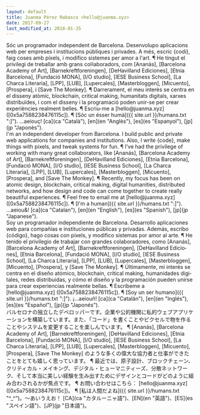 ```yaml
---
layout: default
title: Juanma Pérez Rabasco <hello@juanma.xyz>
date: 2017-09-27
last_modified_at: 2018-01-25
---
```

<div markdown="1" lang="ca" class="hide">
Sóc un programador independent de Barcelona. Desenvolupo aplicacions web per empreses i institucions públiques i privades. A més, escric {codi}, faig coses amb píxels, i modifico sistemes per amor a l'art. ¶ He tingut el privilegi de treballar amb grans col·laboradors, com [Ananás], [Barcelona Academy of Art], [Barnekreftforeningen], [DeHavilland Ediciones], [Etnia Barcelona], [Fundació MONA], [I/O studio], [IESE Business School], [La Charca Literaria], [LPP], [LUB], [Lupercales], [Masterbloggen], [Micuento], [Prospera], i [Save The Monkey]. ¶ Darrerament, el meu interès se centra en el disseny atòmic, blockchain, critical making, humanitats digitals, xarxes distribuïdes, i com el disseny i la programació poden unir-se per crear experiències realment belles. ¶ Escriu-me a [hello@juanma.xyz] ([0x5a7588238476115c]). ¶ [Sóc un ésser humà]({{ site.url }}/humans.txt ":]"). ...aeiouç! [ca](ca "Català"), [en](en "Anglès"), [es](es "Espanyol"), [jp](jp "Japonès").
</div>

<div markdown="1" lang="en" class="show">
I'm an independent developer from Barcelona. I build public and private web applications for companies and institutions. Also, I write {code}, make things with pixels, and tweak systems for fun. ¶ I’ve had the privilege of working with many great collaborators, like [Ananás], [Barcelona Academy of Art], [Barnekreftforeningen], [DeHavilland Ediciones], [Etnia Barcelona], [Fundació MONA], [I/O studio], [IESE Business School], [La Charca Literaria], [LPP], [LUB], [Lupercales], [Masterbloggen], [Micuento], [Prospera], and [Save The Monkey]. ¶ Recently, my focus has been on atomic design, blockchain, critical making, digital humanities, distributed networks, and how design and code can come together to create really beautiful experiences. ¶ Feel free to email me at [hello@juanma.xyz] ([0x5a7588238476115c]). ¶ [I'm a human]({{ site.url }}/humans.txt ":]"). ...aeiou&! [ca](ca "Catalan"), [en](en "English"), [es](es "Spanish"), [jp](jp "Japanese").
</div>

<div markdown="1" lang="es" class="hide">
Soy un programador independiente de Barcelona. Desarrollo aplicaciones web para compañías e instituciones públicas y privadas. Además, escribo {código}, hago cosas con píxels, y modifico sistemas por amor al arte. ¶ He tenido el privilegio de trabajar con grandes colaboradores, como [Ananás], [Barcelona Academy of Art], [Barnekreftforeningen], [DeHavilland Ediciones], [Etnia Barcelona], [Fundació MONA], [I/O studio], [IESE Business School], [La Charca Literaria], [LPP], [LUB], [Lupercales], [Masterbloggen], [Micuento], [Prospera], y [Save The Monkey]. ¶ Últimamente, mi interés se centra en el diseño atómico, blockchain, critical making, humanidades digitales, redes distribuidas, y cómo el diseño y la programación pueden unirse para crear experiencias realmente bellas. ¶ Escríbeme a [hello@juanma.xyz] ([0x5a7588238476115c]). ¶ [Soy un ser humano]({{ site.url }}/humans.txt ":]"). ¡...aeiouñ! [ca](ca "Catalán"), [en](en "Inglés"), [es](es "Español"), [jp](jp "Japonés").
</div>

<div markdown="1" lang="jp" class="hide">
バルセロナの独立したデベロッパーです。企業や公的機関に私的ウェブアプリケーションを構築しています。また、「コード」を書くことやピクセルで物を作ることやシステムを変更することを楽しんでいます。 ¶ [Ananás], [Barcelona Academy of Art], [Barnekreftforeningen], [DeHavilland Ediciones], [Etnia Barcelona], [Fundació MONA], [I/O studio], [IESE Business School], [La Charca Literaria], [LPP], [LUB], [Lupercales], [Masterbloggen], [Micuento], [Prospera], [Save The Monkey] のような多くの偉大な協力者と仕事ができたことをとても嬉しく思っています。 ¶ 最近では、原子設計、ブロックチェーン、クリティカル・メイキング、デジタル・ヒューマニティーズ、分散ネットワーク、そして本当に美しい経験を生み出すためにデザインとコードがどのように組み合わされるかが焦点です。 ¶ お問い合わせはこちら： [hello@juanma.xyz] ([0x5a7588238476115c])。 ¶ [私は人間だよね]({{ site.url }}/humans.txt "^_^")。〜あいうえお！ [CA](ca "カタルーニャ語")、[EN](en "英語")、[ES](es "スペイン語")、[JP](jp "日本語")。
</div>

[Ananás]: http://ananasstudio.com "Ananás"
[Barcelona Academy of Art]: http://academyofartbarcelona.com "Barcelona Academy of Art"
[Barnekreftforeningen]: http://www.barnekreftforeningen.no "Barnekreftforeningen"
[DeHavilland Ediciones]: http://dehavilland.co "DeHavilland Ediciones"
[Etnia Barcelona]: http://etniabarcelona.com "Etnia Barcelona"
[Fundació MONA]: http://fundacionmona.org "Fundació MONA"
[I/O studio]: http://wearestudio.io "I/O studio"
[IESE Business School]: http://www.iese.edu "IESE Business School"
[La Charca Literaria]: http://lacharcaliteraria.com "La Charca Literaria"
[LPP]: http://www.lpp.no "Landsforeningen for Pårørende innen Psykisk helse"
[LUB]: https://www.lub.no "Landsforeningen Uventet Barnedød"
[Lupercales]: https://lupercales.org "Lupercales"
[Masterbloggen]: http://masterbloggen.no "Masterbloggen"
[Micuento]: http://micuento.com "Micuento"
[Prospera]: http://prosperastiftelsen.no "Prospera Stiftelsen"
[Save The Monkey]: http://www.savethemonkey.net "Save The Monkey"

[hello@juanma.xyz]: mailto:hello@juanma.xyz
[0x5a7588238476115c]: https://hkps.pool.sks-keyservers.net/pks/lookup?op=get&search=0x5a7588238476115c
